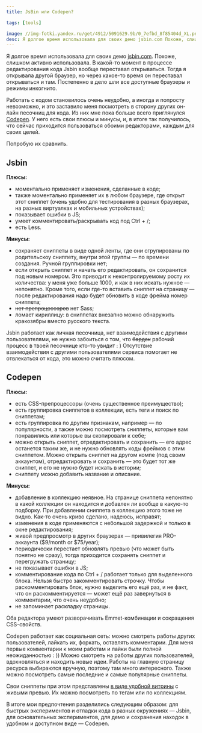 ```yaml
---
title: JsBin или Codepen?

tags: [tools]

image: //img-fotki.yandex.ru/get/4912/5091629.9b/0_7efbd_8f85404d_XL.png
desc: Я долгое время использовала для своих демо jsbin.com Похоже, слишком активно использовала. В какой-то момент в процессе редактирования кода Jsbin вообще переставал открываться. Тогда я открывала другой браузер, но через какое-то время он переставал открываться и там. Постепенно в дело шли все доступные браузеры и режимы инкогнито.
---
```


Я долгое время использовала для своих демо <a href="http://jsbin.com">jsbin.com</a>. Похоже, слишком активно использовала. В какой-то момент в процессе редактирования кода Jsbin вообще переставал открываться.<!--more--> Тогда я открывала другой браузер, но через какое-то время он переставал открываться и там. Постепенно в дело шли все доступные браузеры и режимы инкогнито.

Работать с кодом становилось очень неудобно, а иногда и попросту невозможно, и это заставило меня посмотреть в сторону других он-лайн песочниц для кода. Из них мне пока больше всего приглянулся <a href="http://codepen.io/">Codepen</a>. У него есть свои плюсы и минусы, и, в итоге так получилось, что сейчас приходится пользоваться обоими редакторами, каждым для своих целей.

Попробую их сравнить.

<h2>Jsbin</h2>

<b>Плюсы:</b>

- моментально применяет изменения, сделанные в коде;
- также моментально применяет их в любом браузере, где открыт этот сниппет (очень удобно для тестирования в разных браузерах, на разных виртуалках и мобильных устройствах);
- показывает ошибки в JS;
- умеет комментировать/раскрывать код под Ctrl + /;
- есть Less.

<b>Минусы:</b>

- сохраняет сниппеты в виде одной ленты, где они сгрупированы по родительскоу сниппету, внутри этой группы — по времени создания. Ручной группировки нет;
- если открыть сниппет и начать его редактировать, он сохранится под новым номером. Это приводит к неконтролируемому росту их количества: у меня уже больше 1000, и как в них искать нужное — непонятно. Кроме того, если где-то вставить сниппет на страницу — после редактирования надо будет обновить в коде фрейма номер сниппета;
- <s>нет препроцессоров</s> нет Sass;
- ломает кириллицу: в сниппетах внезапно можно обнаружить кракозябры вместо русского текста.

Jsbin работает как личная песочница, нет взаимодействия с другими пользователями, не нужно забоиться о том, что <s>бардак</s> рабочий процесс в твоей песочнице кто-то увидит : ) Отсутствие взаимодействия с другими пользователями сервиса помогает не отвлекаться от кода, это можно считать плюсом.

<h2>Codepen</h2>

<b>Плюсы:</b>

- есть CSS-препроцессоры (очень существенное преимущество);
- есть группировка сниппетов в коллекции, есть теги и поиск по сниппетам;
- есть группировка по другим признакам, например — по популярности, а также можно посмотреть сниппеты, которые вам понравились или которые вы скопировали к себе;
- можно открыть сниппет, отредактировать и сохранить — его адрес останется таким же, и не нужно обновлять коды фреймов с этим сниппетом. Можно открыть сниппет на другом компе (под своим аккаунтом), отредактировать и сохранить — это будет тот же сниппет, и его не нужно будет искать в истории;
- сниппету можно добавить название и описание.

<b>Минусы:</b>

- добавление в коллекцию неявное. На странице сниппета непонятно в какой коллекции он находится и добавлен ли вообще в какую-то подборку. При добавлении сниппета в коллекцию этого тоже не видно. Как-то очень криво сделано, надеюсь, исправят;
- изменения в коде применяются с небольшой задержкой и только в окне редактирования;
- живой предпросмотр в других браузерах — привилегия PRO-аккаунта ($9/month or $75/year);
- периодически перестает обновлять превью (что может быть понятно не сразу), тогда приходится сохранять сниппет и перегружать страницу;
- не показывает ошибки в JS;
- комментирование кода по Ctrl + / работает только для выделенного блока. Нельзя быстро закомментировать строчку. Чтобы раскомментировать блок, нужно выделить его ещё раз, и не факт, что он раскомментируется — может ещё раз завернуться в комментарии, что очень неудобно;
- не запоминает раскладку страницы.

Оба редактора умеют разворачивать Emmet-комбинации и сокращения CSS-свойств.

Codepen работает как социальная сеть: можно смотреть работы других пользователей, лайкать их, форкать, оставлять комментарии.
Для меня первые комментарии к моим работам и лайки были полной неожиданностью : ))
Можно смотреть на работы других пользователей, вдохновляться и находить новые идеи. Работы на главную страницу ресурса выбираются вручную, поэтому там много интересного. Также можно посмотреть самые последние и самые популярные сниппеты.

Свои сниппеты при этом представлены <a href="http://codepen.io/yoksel/">в виде удобной витрины</a> с живыми превью. Их можно посмотреть по тегам или по коллекциям.

В итоге мои предпочтения разделились следующим образом: для быстрых экспериментов и отладки кода в разных окружениях — Jsbin, для основательных экспериментов, для демо и сохранения находок в удобном и доступном виде — Codepen.




